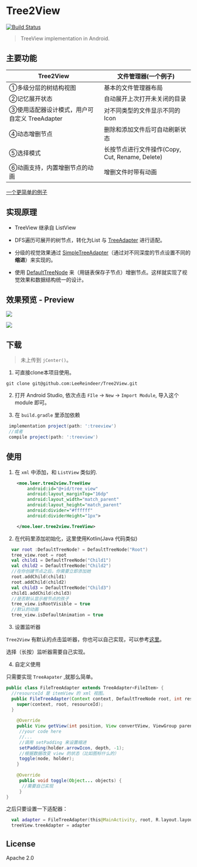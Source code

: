 # Tree2View 

[![Build Status](https://travis-ci.org/LeeReindeer/Tree2View.svg?branch=master)](https://travis-ci.org/LeeReindeer/Tree2View)

> TreeView implementation in Android.

## 主要功能

|Tree2View|文件管理器(一个例子)|
|--------|----------|
|①多级分层的树结构视图 | 基本的文件管理器布局|
|②记忆展开状态 | 自动展开上次打开未关闭的目录|
|③使用适配器设计模式，用户可自定义 TreeAdapter | 对不同类型的文件显示不同的Icon |
|④动态增删节点 | 删除和添加文件后可自动刷新状态 |
|⑤选择模式 | 长按节点进行文件操作(Copy, Cut, Rename, Delete) |
|⑥动画支持，内置增删节点的动画 | 增删文件时带有动画 |

[一个更简单的例子](/demo/app/src/main/java/xyz/leezoom/tree2view_demo/MainActivity.java)

## 实现原理

- TreeView 继承自 ListView

- DFS遍历可展开的树节点，转化为List 与 [TreeAdapter](https://github.com/LeeReindeer/Tree2View/blob/master/treeview/src/main/java/xyz/leezoom/view/treeview/adapter/TreeAdapter.java) 进行适配。

- 分级的视觉效果通过 [SimpleTreeAdapter](https://github.com/LeeReindeer/Tree2View/blob/master/treeview/src/main/java/xyz/leezoom/view/treeview/adapter/SimpleTreeAdapter.java)（通过对不同深度的节点设置不同的**缩进**）来实现的。

- 使用 [DefaultTreeNode](https://github.com/LeeReindeer/Tree2View/blob/master/treeview/src/main/java/xyz/leezoom/view/treeview/module/DefaultTreeNode.java) 来（用链表保存子节点）增删节点。这样就实现了视觉效果和数据结构统一的设计。

## 效果预览 - Preview

![](https://github.com/LeeReindeer/Tree2View/blob/master/screenshot/tree2view_demo1.png)

![](https://github.com/LeeReindeer/Tree2View/blob/master/screenshot/tree2view_demo2.png)

## 下载

> 未上传到 `jCenter()`。

1. 可直接clone本项目使用。

```git
git clone git@github.com:LeeReindeer/Tree2View.git
```

2. 打开 Android Studio, 依次点击 `FIle` -> `New` -> `Import Module`, 导入这个 module 即可。

3. 在 `build.gradle` 里添加依赖

```groovy
 implementation project(path: ':treeview')
 //或者
 compile project(path: ':treeview')
```

## 使用

1. 在 `xml` 中添加，和 `ListView` 类似的.

```xml
    <moe.leer.tree2view.TreeView
        android:id="@+id/tree_view"
        android:layout_marginTop="16dp"
        android:layout_width="match_parent"
        android:layout_height="match_parent"
        android:divider="#ffffff"
        android:dividerHeight="1px">

    </moe.leer.tree2view.TreeView>
```
2. 在代码里添加初始化，这里使用Kotlin(Java 代码类似)

```kotlin
  var root :DefaultTreeNode? = DefaultTreeNode("Root")
  tree_view.root = root
  val child1 = DefaultTreeNode("Child1")
  val child2 = DefaultTreeNode("Child2")
  //在你创建节点之后，你需要立即添加她
  root.addChild(child1)
  root.addChild(child2)
  val child3 = DefaultTreeNode("Child3")
  child1.addChild(child3)
  //是否默认显示根节点的孩子
  tree_view.isRootVisible = true
  //默认的动画
  tree_view.isDefaultAnimation = true
```

3. 设置监听器

`Tree2View` 有默认的点击监听器，你也可以自己实现，可以参考[这里](https://github.com/LeeReindeer/Tree2View/blob/master/app/src/main/java/xyz/leezoom/tree2/activity/MainActivity.kt#L111)。

选择（长按）监听器需要自己实现。

4. 自定义使用

只需要实现 `TreeAapater` ,就那么简单。

```java
public class FileTreeAdapter extends TreeAdapter<FileItem> {
  //resourceId 是 itemView 的 xml 视图。
  public FileTreeAdapter(Context context, DefaultTreeNode root, int resourceId) {
    super(context, root, resourceId);
  }
  
    @Override
    public View getView(int position, View convertView, ViewGroup parent) {
     //your code here
     //...
     //调用 setPadding 来设置缩进
     setPadding(holder.arrowIcon, depth, -1);
     //根据数据改变 view 的状态（比如图标什么的）
     toggle(node, holder);
    }
    
    @Override
     public void toggle(Object... objects) {
      //需要自己实现
     }
}
```

之后只要设置一下适配器：

```kotlin
  val adapter = FileTreeAdapter(this@MainActivity, root, R.layout.layout_file_tree_item)
  treeView.treeAdapter = adapter
```

## License

Apache 2.0